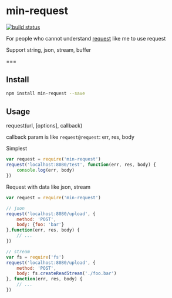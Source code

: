 min-request
===

[![build status][travis-image]][travis-url]

For people who cannot understand [request](https://github.com/request/request) like me to use request

Support string, json, stream, buffer

===

Install
---

```sh
npm install min-request --save
```

Usage
---

request(url, [options], callback)

callback param is like `request@request`: err, res, body

Simplest

```js
var request = require('min-request')
request('localhost:8080/test', function(err, res, body) {
    console.log(err, body)
})
```

Request with data like json, stream

```js
var request = require('min-request')

// json
request('localhost:8080/upload', {
    method: 'POST',
    body: {foo: 'bar'}
},function(err, res, body) {
    // ...
})

// stream
var fs = require('fs')
request('localhost:8080/upload', {
    method: 'POST',
    body: fs.createReadStream('./foo.bar')
}, function(err, res, body) {
    // ...
})
```

[travis-image]: https://img.shields.io/travis/chunpu/min-request.svg?style=flat
[travis-url]: https://travis-ci.org/chunpu/min-request
